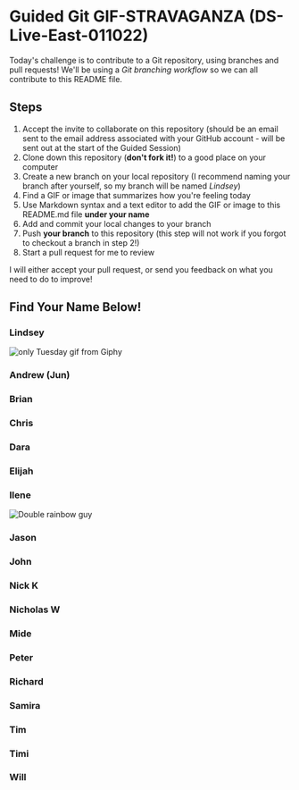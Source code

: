 # Guided Git GIF-STRAVAGANZA (DS-Live-East-011022)

Today's challenge is to contribute to a Git repository, using branches and pull requests! We'll be using a *Git branching workflow* so we can all contribute to this README file.

## Steps

1. Accept the invite to collaborate on this repository (should be an email sent to the email address associated with your GitHub account - will be sent out at the start of the Guided Session)
2. Clone down this repository (**don't fork it!**) to a good place on your computer
3. Create a new branch on your local repository (I recommend naming your branch after yourself, so my branch will be named _Lindsey_)
4. Find a GIF or image that summarizes how you're feeling today
5. Use Markdown syntax and a text editor to add the GIF or image to this README.md file **under your name**
6. Add and commit your local changes to your branch
7. Push **your branch** to this repository (this step will not work if you forgot to checkout a branch in step 2!)
8. Start a pull request for me to review

I will either accept your pull request, or send you feedback on what you need to do to improve!

## Find Your Name Below!

### Lindsey

![only Tuesday gif from Giphy](https://media.giphy.com/media/flL6zRWgnNDvSidTcX/giphy.gif)

### Andrew (Jun)



### Brian



### Chris



### Dara



### Elijah



### Ilene

![Double rainbow guy](https://media.giphy.com/media/dsHn0MkyXIq8RzWiJb/giphy.gif)


### Jason



### John



### Nick K



### Nicholas W



### Mide



### Peter



### Richard



### Samira



### Tim



### Timi



### Will


